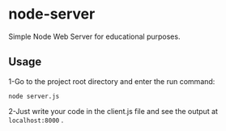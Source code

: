 # node-server

Simple Node Web Server for educational purposes.

## Usage

1-Go to the project root directory and enter the run command:

``` node server.js ```


2-Just write your code in the client.js file and see the output at ```localhost:8000``` .
